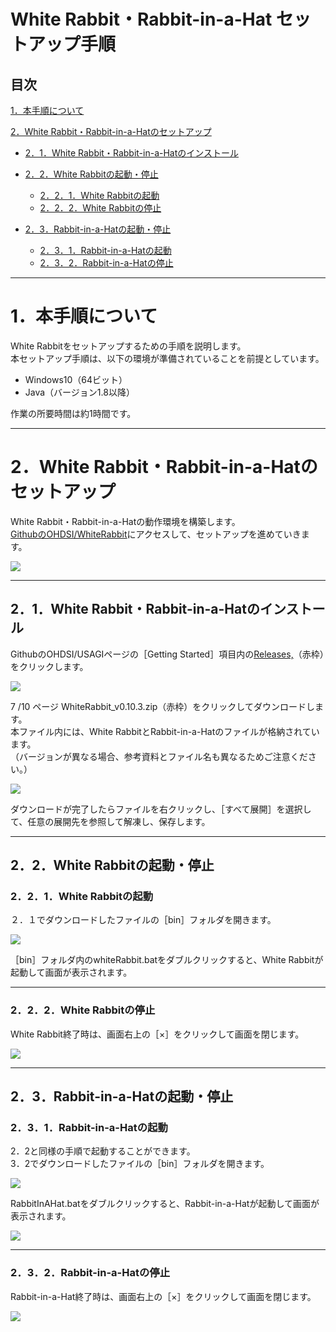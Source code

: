 # **White Rabbit・Rabbit-in-a-Hat セットアップ手順**
## **目次**
[1．本手順について](#1本手順について)  

[2．White Rabbit・Rabbit-in-a-Hatのセットアップ](#2white-rabbit・rabbit-in-a-hatのセットアップ)  
- [2．1．White Rabbit・Rabbit-in-a-Hatのインストール](#21white-rabbit・rabbit-in-a-hatのインストール)  

- [2．2．White Rabbitの起動・停止](#22white-rabbitの起動・停止)  
  - [2．2．1．White Rabbitの起動](#221white-rabbitの起動)  
  - [2．2．2．White Rabbitの停止](#222white-rabbitの停止)  
- [2．3．Rabbit-in-a-Hatの起動・停止](#23rabbit-in-a-hatの起動・停止)  

  - [2．3．1．Rabbit-in-a-Hatの起動](#231rabbit-in-a-hatの起動)  
  - [2．3．2．Rabbit-in-a-Hatの停止](#232rabbit-in-a-hatの停止)

---
# **1．本手順について**
White Rabbitをセットアップするための手順を説明します。  
本セットアップ手順は、以下の環境が準備されていることを前提としています。  

- Windows10（64ビット）
- Java（バージョン1.8以降）

作業の所要時間は約1時間です。  

---
# **2．White Rabbit・Rabbit-in-a-Hatのセットアップ**
White Rabbit・Rabbit-in-a-Hatの動作環境を構築します。  
[<ins>GithubのOHDSI/WhiteRabbit</ins>](https://github.com/OHDSI/WhiteRabbit)にアクセスして、セットアップを進めていきます。

![](Files/WhiteRabbit/image/image1.png)

---
## **2．1．White Rabbit・Rabbit-in-a-Hatのインストール**
GithubのOHDSI/USAGIページの［Getting Started］項目内の[<ins>Releases,</ins>](https://github.com/OHDSI/WhiteRabbit/releases)（赤枠）をクリックします。

![](Files/WhiteRabbit/image/image4.png)

7 /10 ページ WhiteRabbit_v0.10.3.zip（赤枠）をクリックしてダウンロードします。  
本ファイル内には、White RabbitとRabbit-in-a-Hatのファイルが格納されています。  
（バージョンが異なる場合、参考資料とファイル名も異なるためご注意ください。）  

![](Files/WhiteRabbit/image/image5.png)

ダウンロードが完了したらファイルを右クリックし、［すべて展開］を選択して、任意の展開先を参照して解凍し、保存します。

---
## **2．2．White Rabbitの起動・停止**
### **2．2．1．White Rabbitの起動**
２．１でダウンロードしたファイルの［bin］フォルダを開きます。

![](Files/WhiteRabbit/image/image6.png)

［bin］フォルダ内のwhiteRabbit.batをダブルクリックすると、White Rabbitが起動して画面が表示されます。

---
### **2．2．2．White Rabbitの停止**
White Rabbit終了時は、画面右上の［×］をクリックして画面を閉じます。

![](Files/WhiteRabbit/image/image2.png)

---
## **2．3．Rabbit-in-a-Hatの起動・停止**
### **2．3．1．Rabbit-in-a-Hatの起動**
2．2と同様の手順で起動することができます。  
3．2でダウンロードしたファイルの［bin］フォルダを開きます。

![](Files/WhiteRabbit/image/image7.png)

RabbitInAHat.batをダブルクリックすると、Rabbit-in-a-Hatが起動して画面が表示されます。

![](Files/WhiteRabbit/image/image3.png)

---
### **2．3．2．Rabbit-in-a-Hatの停止**
Rabbit-in-a-Hat終了時は、画面右上の［×］をクリックして画面を閉じます。

![](Files/WhiteRabbit/image/image8.png)